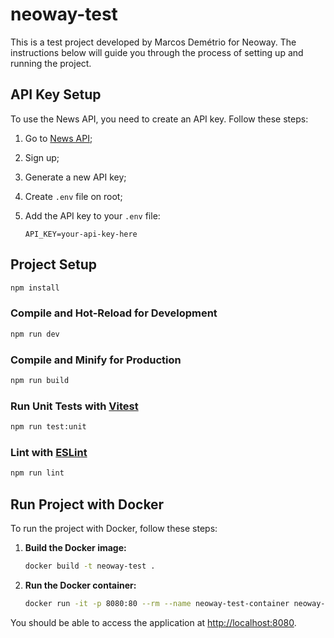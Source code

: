 # neoway-test

This is a test project developed by Marcos Demétrio for Neoway. The instructions below will guide you through the process of setting up and running the project.

## API Key Setup

To use the News API, you need to create an API key. Follow these steps:

1. Go to [News API](https://newsapi.org/docs/get-started);
2. Sign up;
3. Generate a new API key;
4. Create `.env` file on root;
5. Add the API key to your `.env` file:

   ```plaintext
   API_KEY=your-api-key-here
   ```

## Project Setup

```sh
npm install
```

### Compile and Hot-Reload for Development

```sh
npm run dev
```

### Compile and Minify for Production

```sh
npm run build
```

### Run Unit Tests with [Vitest](https://vitest.dev/)

```sh
npm run test:unit
```

### Lint with [ESLint](https://eslint.org/)

```sh
npm run lint
```

## Run Project with Docker

To run the project with Docker, follow these steps:

1. **Build the Docker image:**

   ```sh
   docker build -t neoway-test .
   ```

2. **Run the Docker container:**

   ```sh
   docker run -it -p 8080:80 --rm --name neoway-test-container neoway-test
   ```

You should be able to access the application at [http://localhost:8080](http://localhost:8080).
